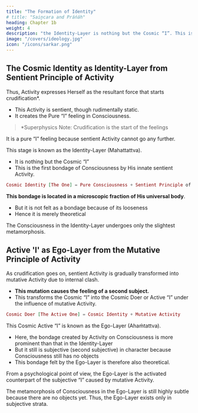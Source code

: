```yaml
---
title: "The Formation of Identity"
# title: "Saiṋcara and Práńáh"
heading: Chapter 1b
weight: 4
description: "the Identity-Layer is nothing but the Cosmic “I”. This is the first bondage of Consciousness by His innate sentient Activity"
image: "/covers/ideology.jpg"
icon: "/icons/sarkar.png"
---
```



## The Cosmic Identity as Identity-Layer from Sentient Principle of Activity 
<!-- Prakrti -->

Thus, Activity <!-- Prakrti --> expresses Herself as the resultant force that starts crudification<!--  saiṋcara -->*. 
- This Activity <!-- Prakrti --> is sentient, though rudimentally static. 
- It creates the Pure “I” feeling in Consciousness<!--  Puruśa -->. 


> *Superphysics Note: Crudification<!--  Saincara --> is the start of the feelings


It is a pure “I” feeling because sentient Activity <!-- Prakrti --> cannot go any further. 

This stage is known as the Identity-Layer (Mahattattva). 
- It is nothing but the Cosmic “I”
- This is the first bondage of Consciousness <!-- Puruśa --> by His innate sentient Activity<!-- Prakrti -->.

```elixir
Cosmic Identity [The One] = Pure Consciousness + Sentient Principle of Activity
```

**This bondage is located in a microscopic fraction of His universal body**. 
- But it is not felt as a bondage because of its looseness
- Hence it is merely theoretical

The Consciousness in the Identity-Layer <!-- Mahattattva --> undergoes only the slightest metamorphosis. 


## Active 'I' as Ego-Layer from the Mutative Principle of Activity
<!-- Prakrti -->

As crudification goes on<!-- the movement of saiṋcara proceeds further -->, sentient Activity <!-- Prakrti --> is gradually transformed into mutative Activity <!-- principle --> due to internal clash. 
- **This mutation causes the feeling of a second subject.** 
- This transforms the Cosmic “I” into the Cosmic Doer or Active “I” under the influence of <!-- Prakrti's --> mutative Activity<!--  principle -->. 

```elixir
Cosmic Doer [The Active One] = Cosmic Identity + Mutative Activity
```

This Cosmic Active “I” is known as the Ego-Layer (Ahaḿtattva).
- Here, the bondage created by Activity <!-- Prakrti --> on Consciousness <!-- Puruśa --> is more prominent than that in the Identity-Layer<!--  Mahattattva -->
- But it still is subjective (second subjective) in character because Consciousness still has no objects
- This bondage felt by the Ego-Layer is therefore also theoretical.

<!-- Ahaḿtattva,  -->From a psychological point of view, the Ego-Layer is the activated counterpart of the subjective “I” <!-- with the subjectivation being done --> caused by mutative Activity<!--  Prakrti -->. 

The metamorphosis of Consciousness in the Ego-Layer <!-- Ahaḿtattva --> is still highly subtle because there are no objects yet. <!-- Ahaḿtattva --> Thus, the Ego-Layer exists only in subjective strata.


